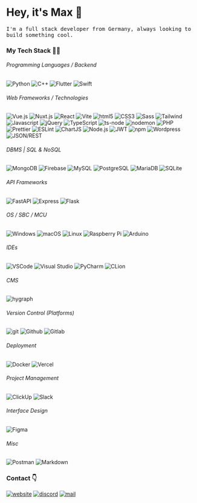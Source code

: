 # Hey, it's Max 👋

<p style="font-family: 'Share Tech Mono', monospace;">
I'm a full stack developer from Germany, always looking to build something cool.
</p>

### My Tech Stack 👨‍💻

###### Programming Languages / Backend

<p>
<img alt="Python" src="https://img.shields.io/badge/-Python-3776AB?style=for-the-badge&logo=python&logoColor=white"/>
<img alt="C++" src="https://img.shields.io/badge/-C++-00599C?style=for-the-badge&logo=cplusplus&logoColor=white" />
<img alt="Flutter" src="https://img.shields.io/badge/-Flutter-02569B?style=for-the-badge&logo=flutter&logoColor=white" />
<img alt="Swift" src="https://img.shields.io/badge/-Swift-F05138?style=for-the-badge&logo=swift&logoColor=white" />
</p>
  
###### Web Frameworks / Technologies

<p>
<img alt="Vue.js" src="https://img.shields.io/badge/-Vue.js-4fc08d?style=for-the-badge&logo=vuedotjs&logoColor=fff" />
<img alt="Nuxt.js" src="https://img.shields.io/badge/-Nuxt.js-222222?style=for-the-badge&logo=nuxt.js&logoColor=00DC82" />
<img alt="React" src="https://img.shields.io/badge/-React-222222?style=for-the-badge&logo=react&logoColor=61DAFB" />
<img alt="Vite" src="https://img.shields.io/badge/-Vite-646CFF?style=for-the-badge&logo=vite&logoColor=FFFFFF" />
<img alt="html5" src="https://img.shields.io/badge/-HTML5-E34F26?style=for-the-badge&logo=html5&logoColor=white" />
<img alt="CSS3" src="https://img.shields.io/badge/-CSS3-1572B6?style=for-the-badge&logo=css3&logoColor=white" />
<img alt="Sass" src="https://img.shields.io/badge/-Sass-CC6699?style=for-the-badge&logo=sass&logoColor=white" />
<img alt="Tailwind" src="https://img.shields.io/badge/-Tailwind CSS-06B6D4?style=for-the-badge&logo=tailwindcss&logoColor=white" />
<img alt="Javascript" src="https://img.shields.io/badge/-Javascript-F7DF1E?style=for-the-badge&logo=javascript&logoColor=white" />
<img alt="jQuery" src="https://img.shields.io/badge/-jQuery-0769AD?style=for-the-badge&logo=jquery&logoColor=white" />
<img alt="TypeScript" src="https://img.shields.io/badge/-TypeScript-007ACC?style=for-the-badge&logo=typescript&logoColor=white" />
<img alt="ts-node" src="https://img.shields.io/static/v1?style=for-the-badge&message=ts-node&color=3178C6&logo=ts-node&logoColor=FFFFFF&label=" />
<img alt="nodemon" src="https://img.shields.io/static/v1?style=for-the-badge&message=nodemon&color=222222&logo=nodemon&logoColor=76D04B&label=" />
<img alt="PHP" src="https://img.shields.io/badge/-PHP-777BB4?style=for-the-badge&logo=php&logoColor=white" />
<img alt="Prettier" src="https://img.shields.io/badge/-Prettier-F7B93E?style=for-the-badge&logo=prettier&logoColor=white" />
<img alt="ESLint" src="https://img.shields.io/badge/-ESLint-4B32C3?style=for-the-badge&logo=eslint&logoColor=white" />
<img alt="ChartJS" src="https://img.shields.io/badge/-Chart.js-FF6384?style=for-the-badge&logo=chartdotjs&logoColor=white" />
<img alt="Node.js" src="https://img.shields.io/badge/-Node.js-43853d?style=for-the-badge&logo=Node.js&logoColor=white" />
<img alt="JWT" src="https://img.shields.io/badge/-JSON Web Tokens-000000?style=for-the-badge&logo=JSON+Web+Tokens&logoColor=FFFFFF" />
<img alt="npm" src="https://img.shields.io/badge/-npm-CB3837?style=for-the-badge&logo=npm&logoColor=white" />
<img alt="Wordpress" src="https://img.shields.io/badge/-Wordpress-21759B?style=for-the-badge&logo=wordpress&logoColor=white" />
<img alt="JSON/REST" src="https://img.shields.io/badge/-JSON / REST-000000?style=for-the-badge&logo=json&logoColor=white" />
</p>

###### DBMS | SQL & NoSQL

<p>
<img alt="MongoDB" src="https://img.shields.io/badge/-MongoDB-13aa52?style=for-the-badge&logo=mongodb&logoColor=white" />
<img alt="Firebase" src="https://img.shields.io/badge/-Firebase-FFCA28?style=for-the-badge&logo=firebase&logoColor=white" />
<img alt="MySQL" src="https://img.shields.io/badge/-MySQL-3776AB?style=for-the-badge&logo=mysql&logoColor=white" />
<img alt="PostgreSQL" src="https://img.shields.io/badge/-PostgreSQL-4169E1?style=for-the-badge&logo=postgresql&logoColor=white" />
<img alt="MariaDB" src="https://img.shields.io/badge/-MariaDB-003545?style=for-the-badge&logo=mariadb&logoColor=white" />
<img alt="SQLite" src="https://img.shields.io/badge/-SQLite-003B57?style=for-the-badge&logo=sqlite&logoColor=white" />
</p>

###### API Frameworks

<p>
<img alt="FastAPI" src="https://img.shields.io/badge/-FastAPI-009688?style=for-the-badge&logo=fastapi&logoColor=white" />
<img alt="Express" src="https://img.shields.io/badge/-Express-000000?style=for-the-badge&logo=express&logoColor=white" />
<img alt="Flask" src="https://img.shields.io/badge/-Flask (RESTful)-000000?style=for-the-badge&logo=flask&logoColor=white" />
</p>

###### OS / SBC / MCU

<p>
<img alt="Windows" src="https://img.shields.io/badge/-Windows-0078D6?style=for-the-badge&logo=windows&logoColor=white" />
<img alt="macOS" src="https://img.shields.io/badge/-macOS-000000?style=for-the-badge&logo=macos&logoColor=white" />
<img alt="Linux" src="https://img.shields.io/badge/-Linux-222222?style=for-the-badge&logo=linux&logoColor=white" />
<img alt="Raspberry Pi" src="https://img.shields.io/badge/-Raspberry Pi-A22846?style=for-the-badge&logo=raspberrypi&logoColor=white" />
<img alt="Arduino" src="https://img.shields.io/badge/-Arduino-00979D?style=for-the-badge&logo=arduino&logoColor=white" />
</p>

###### IDEs

<p>
<img alt="VSCode" src="https://img.shields.io/badge/-VSCode-007ACC?style=for-the-badge&logo=visualstudiocode&logoColor=white" />
<img alt="Visual Studio" src="https://img.shields.io/badge/-Visual Studio-5C2D91?style=for-the-badge&logo=visualstudio&logoColor=white" />
<img alt="PyCharm" src="https://img.shields.io/badge/-PyCharm-1bd88a?style=for-the-badge&logo=pycharm&logoColor=white" />
<img alt="CLion" src="https://img.shields.io/badge/-CLion-da438c?style=for-the-badge&logo=clion&logoColor=white" />
</p>

###### CMS

<p>
<img alt="hygraph" src="https://img.shields.io/badge/-hygraph-black?style=for-the-badge&logo=graphql&logoColor=white" />
</p>

###### Version Control (Platforms)
<p>
<img alt="git" src="https://img.shields.io/badge/-Git-F05032?style=for-the-badge&logo=git&logoColor=white" />
<img alt="Github" src="https://img.shields.io/badge/-Github-222222?style=for-the-badge&logo=github&logoColor=white" />
<img alt="Gitlab" src="https://img.shields.io/badge/-Gitlab-FC6D26?style=for-the-badge&logo=gitlab&logoColor=white" />
</p>

###### Deployment
<p>
<img alt="Docker" src="https://img.shields.io/badge/-Docker-46a2f1?style=for-the-badge&logo=docker&logoColor=white" />
<img alt="Vercel" src="https://img.shields.io/badge/-Vercel-000000?style=for-the-badge&logo=vercel&logoColor=white" />
</p>

###### Project Management
<p>
<img alt="ClickUp" src="https://img.shields.io/badge/-ClickUp-7B68EE?style=for-the-badge&logo=clickup&logoColor=white" />
<img alt="Slack" src="https://img.shields.io/badge/-Slack-4A154B?style=for-the-badge&logo=slack&logoColor=white" />
</p>

###### Interface Design
<p>
 <img alt="Figma" src="https://img.shields.io/badge/-Figma-F24E1E?style=for-the-badge&logo=figma&logoColor=white" />
 </p>

###### Misc

<p>
<img alt="Postman" src="https://img.shields.io/badge/-Postman-FF6C37?style=for-the-badge&logo=postman&logoColor=white" />
<img alt="Markdown" src="https://img.shields.io/badge/-Markdown-000000?style=for-the-badge&logo=markdown&logoColor=white" />
</p>

### Contact 👇

[![website](https://img.shields.io/badge/-Website-222222?style=for-the-badge&logo=globe&logoColor=white)](https://maxgiess.com) [![discord](https://img.shields.io/badge/-Discord-5865F2?style=for-the-badge&logo=discord&logoColor=white)](https://discordapp.com/users/530543272146501642) [![mail](https://img.shields.io/badge/-Mail-EA4335?style=for-the-badge&logo=gmail&logoColor=white)](mailto:hello@maxgiess.com)
